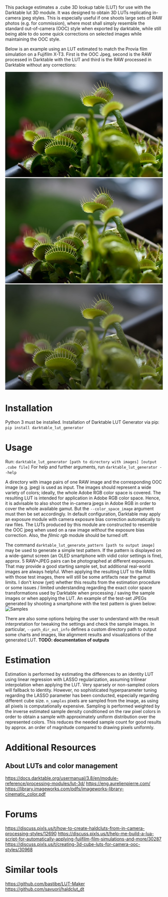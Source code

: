 This package estimates a .cube 3D lookup table (LUT) for use with the Darktable lut 3D module.
It was designed to obtain 3D LUTs replicating in-camera jpeg styles.
This is especially useful if one shoots large sets of RAW photos (e.g. for commission), where most shall simply
resemble the standard out-of-camera (OOC) style when exported by darktable, while still being able to do some quick
corrections on selected images while maintaining the OOC style.

Below is an example using an LUT estimated to match the Provia film simulation on a Fujifilm X-T3.
First is the OOC Jpeg, second is the RAW processed in Darktable with the LUT and third is the RAW processed in Darktable
without any corrections:

![Jpeg](https://raw.githubusercontent.com/wilecoyote2015/darktabe_lut_generator/master/images_readme/jpeg.jpg?raw=true "Jpeg")
![Raw with LUT](https://raw.githubusercontent.com/wilecoyote2015/darktabe_lut_generator/master/images_readme/provia.jpg?raw=true "Raw with LUT")
![Raw](https://raw.githubusercontent.com/wilecoyote2015/darktabe_lut_generator/master/images_readme/raw.jpg?raw=true "Raw")

# Installation

Python 3 must be installed.
Installation of Darktable LUT Generator via pip:
```pip install darktable_lut_generator```

# Usage

Run:
```darktable_lut_generator [path to directory with images] [output .cube file]```
For help and further arguments, run
```darktable_lut_generator --help```

A directory with image pairs of one RAW image and the corresponding OOC image (e.g. jpeg) is used as input.
The images should represent a wide variety of colors; ideally, the whole Adobe RGB color space is covered.
The resulting LUT is intended for application in Adobe RGB color space.
Hence, it is advisable to also shoot the in-camera jpegs in Adobe RGB in order to cover the whole available gamut.
But the `--color_space_image` argument must then be set accordingly.
In default configuration, Darktable may apply an exposure module with camera exposure bias correction automatically
to raw files. The LUTs produced by this module are constructed to resemble the OOC jpeg when used on a raw
image *without* the exposure bias correction. Also, the *filmic rgb* module should be turned off.

The command
```darktable_lut_generate_pattern [path to output image]```
may be used to generate a simple test pattern. If the pattern is displayed on a wide-gamut screen
(an OLED smartphone with vidid color settings is fine), approx. 5 RAW+JPEG pairs can be photographed at different
exposures. That may provide a good starting sample set, but additional real-world images are always
helpful.
When applying the resulting LUT to the RAWs with those test images, there will still be some artifacts near the gamut
limits.
I don't know (yet) whether this results from the estimation procedure or some issues / limited understanding
regarding the exact color space transformations used by Darktable when processing / saving the sample images
or when applying the LUT. An example of the test-set JPEGs generated by shooting a smartphone with the test pattern is
given below:
![Samples](https://raw.githubusercontent.com/wilecoyote2015/darktabe_lut_generator/master/images_readme/samples.jpg?raw=true "Samples")

There are also some options helping the user to understand with the result interpretation for tweaking the settings
and check the sample images.
In particular, `--path_dir_out_info` defines a custom directory path to output some charts and images, like alignment
results
and visualizations of the generated LUT. **TODO: documentation of outputs**

# Estimation

Estimation is performed by estimating the differences to an identity LUT using linear regression with LASSO
regularization, assuming trilinear interpolation when applying the LUT.
Very sparsely or non-sampled colors will fallback to identity. However, no sophisticated hyperparameter tuning regarding
the LASSO parameter has been conducted, especially regarding different cube size.
`n_samples` pixels are sampled from the image, as using all pixels is computationally expensive.
Sampling is performed weighted by the inverse estimated sample density conditioned on the raw pixel colors in order to
obtain a sample with approximately uniform distribution over the represented colors.
This reduces the needed sample count for good results by approx. an order of magnitude compared to drawing pixels
uniformly.

# Additional Resources

## About LUTs and color management

https://docs.darktable.org/usermanual/3.8/en/module-reference/processing-modules/lut-3d/
https://eng.aurelienpierre.com/
https://library.imageworks.com/pdfs/imageworks-library-cinematic_color.pdf

# Forums

https://discuss.pixls.us/t/how-to-create-haldcluts-from-in-camera-processing-styles/12690
https://discuss.pixls.us/t/help-me-build-a-lua-script-for-automatically-applying-fujifilm-film-simulations-and-more/30287
https://discuss.pixls.us/t/creating-3d-cube-luts-for-camera-ooc-styles/30968

# Similar tools
https://github.com/bastibe/LUT-Maker
https://github.com/savuori/haldclut_dt





